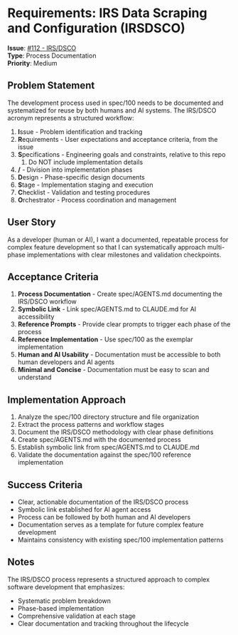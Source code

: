 <!-- markdownlint-disable MD013 -->
# Requirements: IRS Data Scraping and Configuration (IRSDSCO)

**Issue**: [#112 - IRS/DSCO](https://github.com/quiltdata/quilt-mcp-server/issues/112)  
**Type**: Process Documentation  
**Priority**: Medium

## Problem Statement

The development process used in spec/100 needs to be documented and systematized for reuse by both humans and AI systems. The IRS/DSCO acronym represents a structured workflow:

1. **I**ssue - Problem identification and tracking
2. **R**equirements - User expectations and acceptance criteria, from the issue
3. **S**pecifications - Engineering goals and constraints, relative to this repo
   1. Do NOT include implementation details
4. **/** - Division into implementation phases
5. **D**esign - Phase-specific design documents
6. **S**tage - Implementation staging and execution
7. **C**hecklist - Validation and testing procedures
8. **O**rchestrator - Process coordination and management

## User Story

As a developer (human or AI), I want a documented, repeatable process for complex feature development so that I can systematically approach multi-phase implementations with clear milestones and validation checkpoints.

## Acceptance Criteria

1. **Process Documentation** - Create spec/AGENTS.md documenting the IRS/DSCO workflow
2. **Symbolic Link** - Link spec/AGENTS.md to CLAUDE.md for AI accessibility
3. **Reference Prompts** - Provide clear prompts to trigger each phase of the process
4. **Reference Implementation** - Use spec/100 as the exemplar implementation
5. **Human and AI Usability** - Documentation must be accessible to both human developers and AI agents
6. **Minimal and Concise** - Documentation must be easy to scan and understand

## Implementation Approach

1. Analyze the spec/100 directory structure and file organization
2. Extract the process patterns and workflow stages
3. Document the IRS/DSCO methodology with clear phase definitions
4. Create spec/AGENTS.md with the documented process
5. Establish symbolic link from spec/AGENTS.md to CLAUDE.md
6. Validate the documentation against the spec/100 reference implementation

## Success Criteria

- Clear, actionable documentation of the IRS/DSCO process
- Symbolic link established for AI agent access
- Process can be followed by both human and AI developers
- Documentation serves as a template for future complex feature development
- Maintains consistency with existing spec/100 implementation patterns

## Notes

The IRS/DSCO process represents a structured approach to complex software development that emphasizes:

- Systematic problem breakdown
- Phase-based implementation
- Comprehensive validation at each stage
- Clear documentation and tracking throughout the lifecycle
